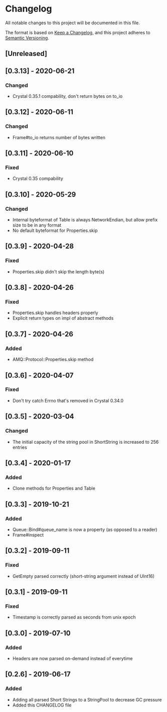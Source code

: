 # Changelog
All notable changes to this project will be documented in this file.

The format is based on [Keep a Changelog](https://keepachangelog.com/en/1.1.0/),
and this project adheres to [Semantic Versioning](https://semver.org/spec/v2.0.0.html).

## [Unreleased]

## [0.3.13] - 2020-06-21

### Changed
- Crystal 0.35.1 compability, don't return bytes on to_io

## [0.3.12] - 2020-06-11

### Changed
- Frame#to_io returns number of bytes written

## [0.3.11] - 2020-06-10

### Fixed
- Crystal 0.35 compability

## [0.3.10] - 2020-05-29

### Changed
- Internal byteformat of Table is always NetworkEndian, but allow prefix size to be in any format
- No default byteformat for Properties.skip

## [0.3.9] - 2020-04-28

### Fixed
- Properties.skip didn't skip the length byte(s)

## [0.3.8] - 2020-04-26

### Fixed
- Properties.skip handles headers properly
- Explicit return types on impl of abstract methods

## [0.3.7] - 2020-04-26

### Added
- AMQ::Protocol::Properties.skip method

## [0.3.6] - 2020-04-07

### Fixed
- Don't try catch Errno that's removed in Crystal 0.34.0

## [0.3.5] - 2020-03-04

### Changed
- The initial capacity of the string pool in ShortString is increased to 256 entries

## [0.3.4] - 2020-01-17

### Added
- Clone methods for Properties and Table

## [0.3.3] - 2019-10-21

### Added
- Queue::Bind#queue_name is now a property (as opposed to a reader)
- Frame#inspect

## [0.3.2] - 2019-09-11

### Fixed
- GetEmpty parsed correctly (short-string argument instead of UInt16)

## [0.3.1] - 2019-09-11

### Fixed
- Timestamp is correctly parsed as seconds from unix epoch

## [0.3.0] - 2019-07-10

### Added
- Headers are now parsed on-demand instead of everytime

## [0.2.6] - 2019-06-17

### Added
- Adding all parsed Short Strings to a StringPool to decrease GC pressure
- Added this CHANGELOG file
